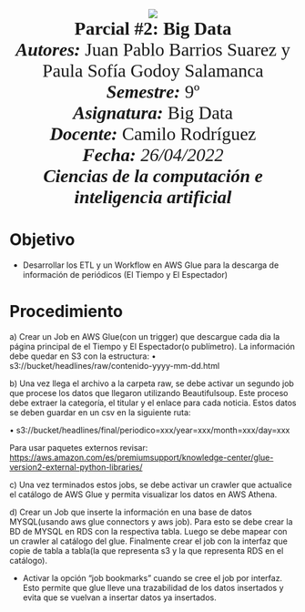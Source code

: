 <p align = center  
<br>
<img src="https://res-5.cloudinary.com/crunchbase-production/image/upload/c_lpad,h_256,w_256,f_auto,q_auto:eco/v1455514364/pim02bzqvgz0hibsra41.png" align="center"><br><FONT FACE="times new roman" SIZE=6>
<b>Parcial #2: Big Data</b>
<br>
<i><b>Autores:</b></i> Juan Pablo Barrios Suarez y Paula Sofía Godoy Salamanca
<br>
<i><b>Semestre:</b></i> 9º
<br>
<i><b>Asignatura:</b></i> Big Data
<br>
<i><b>Docente:</b></i> Camilo Rodríguez
<br>
<i><b>Fecha: </b>26/04/2022
<br>
<b>Ciencias de la computación e inteligencia artificial</b></i>
<br>
</FONT>
</p>

# **Objetivo**
- Desarrollar los ETL y un Workflow en AWS Glue para la descarga de información de periódicos (El Tiempo y El Espectador)

# **Procedimiento**

a) Crear un Job en AWS Glue(con un trigger) que descargue cada dia la página principal de
el Tiempo y El Espectador(o publímetro).
La información debe quedar en S3 con la estructura:
• s3://bucket/headlines/raw/contenido-yyyy-mm-dd.html

b) Una vez llega el archivo a la carpeta raw, se debe activar un segundo job que procese los
datos que llegaron utilizando Beautifulsoup. Este proceso debe extraer la categoría, el
titular y el enlace para cada noticia. Estos datos se deben guardar en un csv en la
siguiente ruta:

• s3://bucket/headlines/final/periodico=xxx/year=xxx/month=xxx/day=xxx

Para usar paquetes externos revisar:
https://aws.amazon.com/es/premiumsupport/knowledge-center/glue-version2-external-python-libraries/

c) Una vez terminados estos jobs, se debe activar un crawler que actualice el catálogo de
AWS Glue y permita visualizar los datos en AWS Athena.

d) Crear un Job que inserte la información en una base de datos MYSQL(usando aws glue connectors y aws job). Para esto se debe crear la BD de MYSQL en RDS con la respectiva tabla. Luego se debe mapear con un crawler al catálogo del glue. Finalmente crear el job con la interfaz que copie de tabla a tabla(la que representa s3 y la que representa RDS en el catálogo).
- Activar la opción “job bookmarks” cuando se cree el job por interfaz. Esto permite que glue lleve una trazabilidad de los datos insertados y evita que se vuelvan a insertar datos ya insertados.
